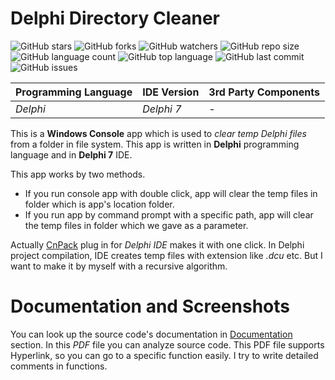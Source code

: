 # Delphi Directory Cleaner

![GitHub stars](https://img.shields.io/github/stars/coderserdar/DelphiDirectoryCleaner?style=social) ![GitHub forks](https://img.shields.io/github/forks/coderserdar/DelphiDirectoryCleaner?style=social) ![GitHub watchers](https://img.shields.io/github/watchers/coderserdar/DelphiDirectoryCleaner?style=social) ![GitHub repo size](https://img.shields.io/github/repo-size/coderserdar/DelphiDirectoryCleaner?style=plastic) ![GitHub language count](https://img.shields.io/github/languages/count/coderserdar/DelphiDirectoryCleaner?style=plastic) ![GitHub top language](https://img.shields.io/github/languages/top/coderserdar/DelphiDirectoryCleaner?style=plastic) ![GitHub last commit](https://img.shields.io/github/last-commit/coderserdar/DelphiDirectoryCleaner?color=red&style=plastic) ![GitHub issues](https://img.shields.io/github/issues/coderserdar/DelphiDirectoryCleaner)

|  Programming Language  |  IDE Version |  3rd Party Components  |
|------------------------|--------------|------------------------|
|        *Delphi*        |   *Delphi 7* |          *-*           |

This is a **Windows Console** app which is used to *clear temp Delphi files* from a folder in file system.
This app is written in **Delphi** programming language and in **Delphi 7** IDE.

This app works by two methods.
 - If you run console app with double click, app will clear the temp files in folder which is app's location folder.
 - If you run app by command prompt with a specific path, app will clear the temp files in folder which we gave as a parameter.
 
 Actually [CnPack](http://www.cnpack.org/showdetail.php?id=385&lang=en) plug in for *Delphi IDE* makes it with one click. 
 In Delphi project compilation, IDE creates temp files with extension like *.dcu* etc.
 But I want to make it by myself with a recursive algorithm. 

# Documentation and Screenshots

You can look up the source code's documentation in [Documentation](https://github.com/coderserdar/DelphiDirectoryCleaner/blob/main/Documentation/DelphiDirectoryCleaner.pdf) section. In this *PDF* file you can analyze source code. This PDF file supports Hyperlink, so you can go to a specific function easily. I try to write detailed comments in functions.
